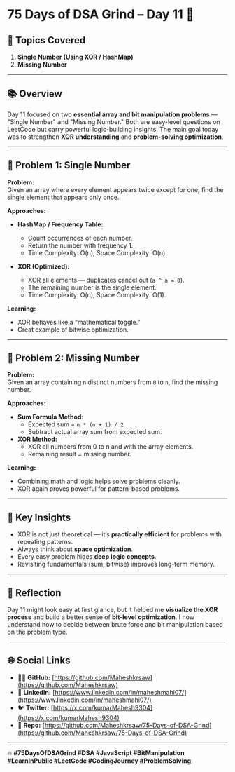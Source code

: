 # 75 Days of DSA Grind – Day 11 🚀  

## 🧠 Topics Covered  
1. **Single Number (Using XOR / HashMap)**  
2. **Missing Number**  

---

## 📚 Overview  
Day 11 focused on two **essential array and bit manipulation problems** — "Single Number" and "Missing Number." Both are easy-level questions on LeetCode but carry powerful logic-building insights. The main goal today was to strengthen **XOR understanding** and **problem-solving optimization**.  

---

## 🔹 Problem 1: Single Number  
**Problem:**  
Given an array where every element appears twice except for one, find the single element that appears only once.  

**Approaches:**  
- **HashMap / Frequency Table:**  
  - Count occurrences of each number.  
  - Return the number with frequency 1.  
  - Time Complexity: O(n), Space Complexity: O(n).  

- **XOR (Optimized):**  
  - XOR all elements — duplicates cancel out (`a ^ a = 0`).  
  - The remaining number is the single element.  
  - Time Complexity: O(n), Space Complexity: O(1).  

**Learning:**  
- XOR behaves like a “mathematical toggle.”  
- Great example of bitwise optimization.  

---

## 🔹 Problem 2: Missing Number  
**Problem:**  
Given an array containing `n` distinct numbers from `0` to `n`, find the missing number.  

**Approaches:**  
- **Sum Formula Method:**  
  - Expected sum = `n * (n + 1) / 2`  
  - Subtract actual array sum from expected sum.  
- **XOR Method:**  
  - XOR all numbers from 0 to n and with the array elements.  
  - Remaining result = missing number.  

**Learning:**  
- Combining math and logic helps solve problems cleanly.  
- XOR again proves powerful for pattern-based problems.  

---

## 🌱 Key Insights  
- XOR is not just theoretical — it’s **practically efficient** for problems with repeating patterns.  
- Always think about **space optimization**.  
- Every easy problem hides **deep logic concepts**.  
- Revisiting fundamentals (sum, bitwise) improves long-term memory.  

---

## 💭 Reflection  
Day 11 might look easy at first glance, but it helped me **visualize the XOR process** and build a better sense of **bit-level optimization**. I now understand how to decide between brute force and bit manipulation based on the problem type.  

---

## 🌐 Social Links  
- 🧑‍💻 **GitHub:** [https://github.com/Maheshkrsaw](https://github.com/Maheshkrsaw)  
- 💼 **LinkedIn:** [https://www.linkedin.com/in/maheshmahi07/](https://www.linkedin.com/in/maheshmahi07/)  
- 🐦 **Twitter:** [https://x.com/kumarMahesh9304](https://x.com/kumarMahesh9304)  
- 📂 **Repo:** [https://github.com/Maheshkrsaw/75-Days-of-DSA-Grind](https://github.com/Maheshkrsaw/75-Days-of-DSA-Grind)  

---

🔥 **#75DaysOfDSAGrind #DSA #JavaScript #BitManipulation #LearnInPublic #LeetCode #CodingJourney #ProblemSolving**
